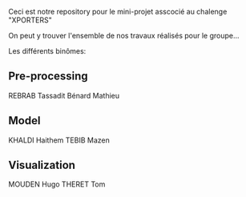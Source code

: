 Ceci est notre repository pour le mini-projet asscocié au chalenge "XPORTERS"

On peut y trouver l'ensemble de nos travaux réalisés pour le groupe...

Les différents binômes:

## Pre-processing
REBRAB	Tassadit Bénard	Mathieu

## Model
KHALDI	Haithem TEBIB	Mazen

## Visualization
MOUDEN	Hugo THERET	Tom
